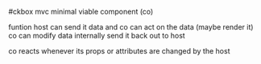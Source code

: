 #ckbox mvc minimal viable component (co)

funtion
host can send it data and co can act on the data (maybe render it)
co can modify data internally send it back out to host

co reacts whenever its props or attributes are changed by the host
 